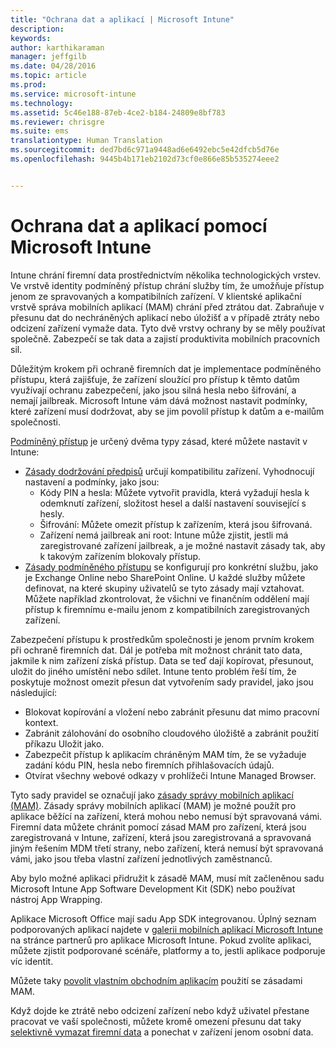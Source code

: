 ```yaml
---
title: "Ochrana dat a aplikací | Microsoft Intune"
description: 
keywords: 
author: karthikaraman
manager: jeffgilb
ms.date: 04/28/2016
ms.topic: article
ms.prod: 
ms.service: microsoft-intune
ms.technology: 
ms.assetid: 5c46e188-87eb-4ce2-b184-24809e8bf783
ms.reviewer: chrisgre
ms.suite: ems
translationtype: Human Translation
ms.sourcegitcommit: ded7bd6c971a9448ad6e6492ebc5e42dfcb5d76e
ms.openlocfilehash: 9445b4b171eb2102d73cf0e866e85b535274eee2


---
```


# Ochrana dat a aplikací pomocí Microsoft Intune


Intune chrání firemní data prostřednictvím několika technologických vrstev.  Ve vrstvě identity podmíněný přístup chrání služby tím, že umožňuje přístup jenom ze spravovaných a kompatibilních zařízení.  V klientské aplikační vrstvě správa mobilních aplikací (MAM) chrání před ztrátou dat. Zabraňuje v přesunu dat do nechráněných aplikací nebo úložišť a v případě ztráty nebo odcizení zařízení vymaže data.  Tyto dvě vrstvy ochrany by se měly používat společně. Zabezpečí se tak data a zajistí produktivita mobilních pracovních sil.

Důležitým krokem při ochraně firemních dat je implementace podmíněného přístupu, která zajišťuje, že zařízení sloužící pro přístup k těmto datům využívají ochranu zabezpečení, jako jsou silná hesla nebo šifrování, a nemají jailbreak. Microsoft Intune vám dává možnost nastavit podmínky, které zařízení musí dodržovat, aby se jim povolil přístup k datům a e-mailům společnosti.

[Podmíněný přístup](restrict-access-to-email-and-o365-services-with-microsoft-intune.md) je určený dvěma typy zásad, které můžete nastavit v Intune:
- [Zásady dodržování předpisů](introduction-to-device-compliance-policies-in-microsoft-intune.md) určují kompatibilitu zařízení. Vyhodnocují nastavení a podmínky, jako jsou:
  - Kódy PIN a hesla: Můžete vytvořit pravidla, která vyžadují hesla k odemknutí zařízení, složitost hesel a další nastavení související s hesly.
  - Šifrování: Můžete omezit přístup k zařízením, která jsou šifrovaná.
  - Zařízení nemá jailbreak ani root: Intune může zjistit, jestli má zaregistrované zařízení jailbreak, a je možné nastavit zásady tak, aby k takovým zařízením blokovaly přístup.
- [Zásady podmíněného přístupu](restrict-access-to-email-and-o365-services-with-microsoft-intune.md) se konfigurují pro konkrétní službu, jako je Exchange Online nebo SharePoint Online. U každé služby můžete definovat, na které skupiny uživatelů se tyto zásady mají vztahovat. Můžete například zkontrolovat, že všichni ve finančním oddělení mají přístup k firemnímu e-mailu jenom z kompatibilních zaregistrovaných zařízení.

Zabezpečení přístupu k prostředkům společnosti je jenom prvním krokem při ochraně firemních dat. Dál je potřeba mít možnost chránit tato data, jakmile k nim zařízení získá přístup. Data se teď dají kopírovat, přesunout, uložit do jiného umístění nebo sdílet. Intune tento problém řeší tím, že poskytuje možnost omezit přesun dat vytvořením sady pravidel, jako jsou následující:
- Blokovat kopírování a vložení nebo zabránit přesunu dat mimo pracovní kontext.
- Zabránit zálohování do osobního cloudového úložiště a zabránit použití příkazu Uložit jako.
- Zabezpečit přístup k aplikacím chráněným MAM tím, že se vyžaduje zadání kódu PIN, hesla nebo firemních přihlašovacích údajů.
- Otvírat všechny webové odkazy v prohlížeči Intune Managed Browser.

Tyto sady pravidel se označují jako [zásady správy mobilních aplikací (MAM)](protect-app-data-using-mobile-app-management-policies-with-microsoft-intune.md).  Zásady správy mobilních aplikací (MAM) je možné použít pro aplikace běžící na zařízení, která mohou nebo nemusí být spravovaná vámi.  Firemní data můžete chránit pomocí zásad MAM pro zařízení, která jsou zaregistrovaná v Intune, zařízení, která jsou zaregistrovaná a spravovaná jiným řešením MDM třetí strany, nebo zařízení, která nemusí být spravovaná vámi, jako jsou třeba vlastní zařízení jednotlivých zaměstnanců.

Aby bylo možné aplikaci přidružit k zásadě MAM, musí mít začleněnou sadu Microsoft Intune App Software Development Kit (SDK) nebo používat nástroj App Wrapping.

Aplikace Microsoft Office mají sadu App SDK integrovanou. Úplný seznam podporovaných aplikací najdete v [galerii mobilních aplikací Microsoft Intune](https://www.microsoft.com/en-us/server-cloud/products/microsoft-intune/partners.aspx) na stránce partnerů pro aplikace Microsoft Intune. Pokud zvolíte aplikaci, můžete zjistit podporované scénáře, platformy a to, jestli aplikace podporuje víc identit.

Můžete taky [povolit vlastním obchodním aplikacím](decide-how-to-prepare-apps-for-mobile-application-management-with-microsoft-intune.md) použití se zásadami MAM.

Když dojde ke ztrátě nebo odcizení zařízení nebo když uživatel přestane pracovat ve vaší společnosti, můžete kromě omezení přesunu dat taky [selektivně vymazat firemní data](wipe-managed-company-app-data-with-microsoft-intune.md) a ponechat v zařízení jenom osobní data.



<!--HONumber=Jun16_HO4-->


